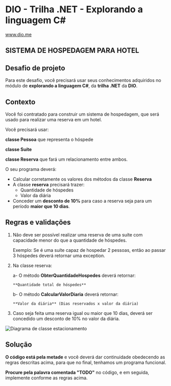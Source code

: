 # DIO - Trilha .NET - Explorando a linguagem C#
www.dio.me

## SISTEMA DE HOSPEDAGEM PARA HOTEL

## Desafio de projeto
Para este desafio, você precisará usar seus conhecimentos adquiridos no módulo de **explorando a linguagem C#**, da **trilha .NET** da **DIO**.

## Contexto
Você foi contratado para construir um sistema de hospedagem, que será usado para realizar uma reserva em um hotel.

Você precisará usar:

**classe Pessoa** que representa o hóspede

**classe Suíte**

**classe Reserva** que fará um relacionamento entre ambos.

<!--O seu programa deverá calcular corretamente os valores dos métodos da classe Reserva, que precisará trazer a quantidade de hóspedes e o valor da diária, concedendo um desconto de 10% para caso a reserva seja para um período maior que 10 dias.-->

O seu programa deverá:
* Calcular corretamente os valores dos métodos da classe **Reserva**
* A classe **reserva** precisará trazer:
  * Quantidade de hóspedes
  * Valor da diária
* Conceder um **desconto de 10%** para caso a reserva seja para um período **maior que 10 dias**.

## Regras e validações
1. Não deve ser possível realizar uma reserva de uma suíte com capacidade menor do que a quantidade de hóspedes. 

   Exemplo: Se é uma suíte capaz de hospedar 2 pessoas, então ao passar 3 hóspedes deverá retornar uma exception.

2. Na classe reserva:

    a- O método **ObterQuantidadeHospedes** deverá retornar:

       **Quantidade total de hóspedes**
  
    b- O método **CalcularValorDiaria** deverá retornar:

       **Valor da diária** (Dias reservados x valor da diária)

3. Caso seja feita uma reserva igual ou maior que 10 dias, deverá ser concedido um desconto de 10% no valor da diária.


![Diagrama de classe estacionamento](diagrama_classe_hotel.png)

## Solução
**O código está pela metade**  e você deverá dar continuidade obedecendo as regras descritas acima, para que no final, tenhamos um programa funcional.

**Procure pela palavra comentada "TODO"** no código, e em seguida, implemente conforme as regras acima.
